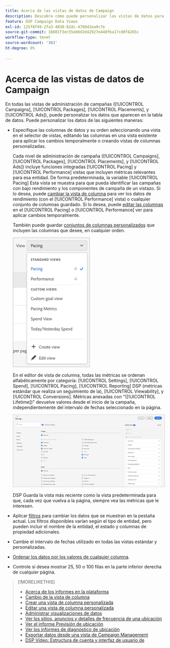 ```yaml
---
title: Acerca de las vistas de datos de Campaign
description: Descubra cómo puede personalizar las vistas de datos para campañas, paquetes, ubicaciones y anuncios.
feature: DSP Campaign Data Views
exl-id: 125f8f49-2fa3-4838-82dc-4760d2ea9c7e
source-git-commit: 16081f3ec55eb6d2d42927e440fba17cd0f4265c
workflow-type: tm+mt
source-wordcount: '363'
ht-degree: 0%

---
```


# Acerca de las vistas de datos de Campaign

En todas las vistas de administración de campañas ([!UICONTROL Campaigns], [!UICONTROL Packages], [!UICONTROL Placements], y [!UICONTROL Ads]), puede personalizar los datos que aparecen en la tabla de datos. Puede personalizar los datos de las siguientes maneras:

* Especifique las columnas de datos y su orden seleccionando una vista en el selector de vistas, editando las columnas en una vista existente para aplicar los cambios temporalmente o creando vistas de columnas personalizadas.

  Cada nivel de administración de campaña ([!UICONTROL Campaigns], [!UICONTROL Packages], [!UICONTROL Placements], y [!UICONTROL Ads]) incluye funciones integradas [!UICONTROL Pacing] y [!UICONTROL Performance] vistas que incluyen métricas relevantes para esa entidad. De forma predeterminada, la variable [!UICONTROL Pacing] Esta vista se muestra para que pueda identificar las campañas con bajo rendimiento y los componentes de campaña de un vistazo. Si lo desea, puede [cambiar la vista de columna](column-view-change.md) para ver los datos de rendimiento (con el [!UICONTROL Performance] vista) o cualquier conjunto de columnas guardado. Si lo desea, puede [editar las columnas](column-view-edit.md) en el [!UICONTROL Pacing] o [!UICONTROL Performance] ver para aplicar cambios temporalmente.

  También puede guardar [conjuntos de columnas personalizados](column-view-create.md) que incluyen las columnas que desee, en cualquier orden.

  ![selector de vista de columna](/help/dsp/assets/column-view-selector.png)

  En el editor de vista de columna, todas las métricas se ordenan alfabéticamente por categoría: [!UICONTROL Settings], [!UICONTROL Spend], [!UICONTROL Pacing], [!UICONTROL Reporting] DSP (métricas estándar que realiza un seguimiento de la), [!UICONTROL Viewability], y [!UICONTROL Conversions]. Métricas anexadas con &quot;([!UICONTROL Lifetime])&quot; devuelve valores desde el inicio de la campaña, independientemente del intervalo de fechas seleccionado en la página.

  ![editor de vista de columna](/help/dsp/assets/column-view-editor.png)

  DSP Guarda la vista más reciente como la vista predeterminada para que, cada vez que vuelva a la página, siempre vea las métricas que le interesen.

* Aplicar [filtros](campaign-data-filter.md) para cambiar los datos que se muestran en la pestaña actual. Los filtros disponibles varían según el tipo de entidad, pero pueden incluir el nombre de la entidad, el estado y columnas de propiedad adicionales.

* Cambie el intervalo de fechas utilizado en todas las vistas estándar y personalizadas.

* [Ordenar los datos por los valores de cualquier columna](campaign-data-sort.md).

* Controle si desea mostrar 25, 50 o 100 filas en la parte inferior derecha de cualquier página.

>[!MORELIKETHIS]
>
>* [Acerca de los informes en la plataforma](campaign-reports-about.md)
>* [Cambio de la vista de columna](column-view-change.md)
>* [Crear una vista de columna personalizada](column-view-create.md)
>* [Editar una vista de columna personalizada](column-view-edit.md)
>* [Administrar visualizaciones de datos](campaign-data-visualization-manage.md)
>* [Ver los sitios, anuncios y detalles de frecuencia de una ubicación](placement-details-view.md)
>* [Ver el informe Previsión de ubicación](/help/dsp/campaign-management/reports/placement-forecast.md)
>* [Ver los informes de diagnóstico de ubicación](placement-diagnostics.md)
>* [Exportar datos desde una vista de Campaign Management](campaign-export-data.md)
>* [DSP Vídeo: Estructura de cuenta y interfaz de usuario de](https://experienceleague.adobe.com/docs/advertising-learn/tutorials/dsp/ui.html)

